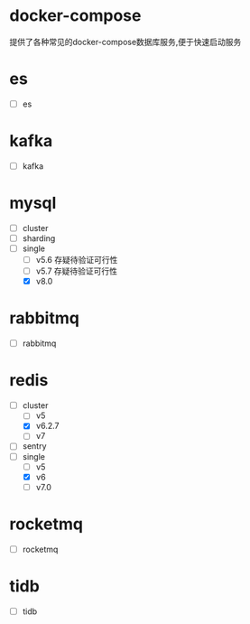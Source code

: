 # docker-compose

提供了各种常见的docker-compose数据库服务,便于快速启动服务

# es

- [ ] es

# kafka

- [ ] kafka

# mysql

- [ ] cluster
- [ ] sharding
- [ ] single
    - [ ] v5.6 存疑待验证可行性
    - [ ] v5.7 存疑待验证可行性
    - [x] v8.0

# rabbitmq

- [ ] rabbitmq

# redis

- [ ] cluster
    - [ ] v5
    - [x] v6.2.7
    - [ ] v7
- [ ] sentry
- [ ] single
    - [ ] v5
    - [x] v6
    - [ ] v7.0

# rocketmq

- [ ] rocketmq

# tidb

- [ ] tidb